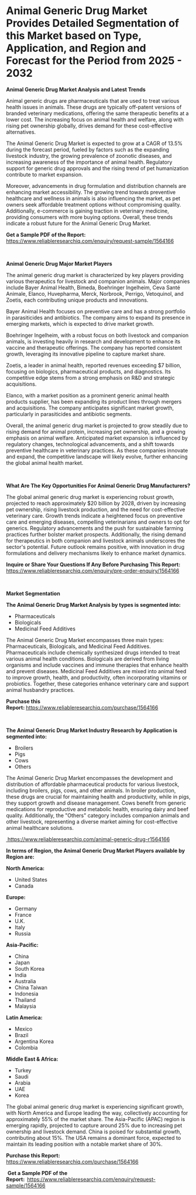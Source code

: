 <p><h1>Animal Generic Drug Market Provides Detailed Segmentation of this Market based on Type, Application, and Region and Forecast for the Period from 2025 - 2032</h1></p><p><strong>Animal Generic Drug Market Analysis and Latest Trends</strong></p>
<p><p>Animal generic drugs are pharmaceuticals that are used to treat various health issues in animals. These drugs are typically off-patent versions of branded veterinary medications, offering the same therapeutic benefits at a lower cost. The increasing focus on animal health and welfare, along with rising pet ownership globally, drives demand for these cost-effective alternatives.</p><p>The Animal Generic Drug Market is expected to grow at a CAGR of 13.5% during the forecast period, fueled by factors such as the expanding livestock industry, the growing prevalence of zoonotic diseases, and increasing awareness of the importance of animal health. Regulatory support for generic drug approvals and the rising trend of pet humanization contribute to market expansion. </p><p>Moreover, advancements in drug formulation and distribution channels are enhancing market accessibility. The growing trend towards preventive healthcare and wellness in animals is also influencing the market, as pet owners seek affordable treatment options without compromising quality. Additionally, e-commerce is gaining traction in veterinary medicine, providing consumers with more buying options. Overall, these trends indicate a robust future for the Animal Generic Drug Market.</p></p>
<p><strong>Get a Sample PDF of the Report:&nbsp;</strong> <a href="https://www.reliableresearchiq.com/enquiry/request-sample/1564166?utm_campaign=2315&utm_medium=2&utm_source=Github&utm_content=ia&utm_term=19042025&utm_id=animal-generic-drug">https://www.reliableresearchiq.com/enquiry/request-sample/1564166</a></p>
<p>&nbsp;</p>
<p><strong>Animal Generic Drug Major Market Players</strong></p>
<p><p>The animal generic drug market is characterized by key players providing various therapeutics for livestock and companion animals. Major companies include Bayer Animal Health, Bimeda, Boehringer Ingelheim, Ceva Santé Animale, Elanco, Huvepharma, Merck, Norbrook, Perrigo, Vetoquinol, and Zoetis, each contributing unique products and innovations.</p><p>Bayer Animal Health focuses on preventive care and has a strong portfolio in parasiticides and antibiotics. The company aims to expand its presence in emerging markets, which is expected to drive market growth.</p><p>Boehringer Ingelheim, with a robust focus on both livestock and companion animals, is investing heavily in research and development to enhance its vaccine and therapeutic offerings. The company has reported consistent growth, leveraging its innovative pipeline to capture market share.</p><p>Zoetis, a leader in animal health, reported revenues exceeding $7 billion, focusing on biologics, pharmaceutical products, and diagnostics. Its competitive edge stems from a strong emphasis on R&D and strategic acquisitions.</p><p>Elanco, with a market position as a prominent generic animal health products supplier, has been expanding its product lines through mergers and acquisitions. The company anticipates significant market growth, particularly in parasiticides and antibiotic segments.</p><p>Overall, the animal generic drug market is projected to grow steadily due to rising demand for animal protein, increasing pet ownership, and a growing emphasis on animal welfare. Anticipated market expansion is influenced by regulatory changes, technological advancements, and a shift towards preventive healthcare in veterinary practices. As these companies innovate and expand, the competitive landscape will likely evolve, further enhancing the global animal health market.</p></p>
<p>&nbsp;</p>
<p><strong>What Are The Key Opportunities For Animal Generic Drug Manufacturers?</strong></p>
<p><p>The global animal generic drug market is experiencing robust growth, projected to reach approximately $20 billion by 2028, driven by increasing pet ownership, rising livestock production, and the need for cost-effective veterinary care. Growth trends indicate a heightened focus on preventive care and emerging diseases, compelling veterinarians and owners to opt for generics. Regulatory advancements and the push for sustainable farming practices further bolster market prospects. Additionally, the rising demand for therapeutics in both companion and livestock animals underscores the sector's potential. Future outlook remains positive, with innovation in drug formulations and delivery mechanisms likely to enhance market dynamics.</p></p>
<p><strong>Inquire or Share Your Questions If Any Before Purchasing This Report:</strong> <a href="https://www.reliableresearchiq.com/enquiry/pre-order-enquiry/1564166?utm_campaign=2315&utm_medium=2&utm_source=Github&utm_content=ia&utm_term=19042025&utm_id=animal-generic-drug">https://www.reliableresearchiq.com/enquiry/pre-order-enquiry/1564166</a></p>
<p>&nbsp;</p>
<p><strong>Market Segmentation</strong></p>
<p><strong>The Animal Generic Drug Market Analysis by types is segmented into:</strong></p>
<p><ul><li>Pharmaceuticals</li><li>Biologicals</li><li>Medicinal Feed Additives</li></ul></p>
<p><p>The Animal Generic Drug Market encompasses three main types: Pharmaceuticals, Biologicals, and Medicinal Feed Additives. Pharmaceuticals include chemically synthesized drugs intended to treat various animal health conditions. Biologicals are derived from living organisms and include vaccines and immune therapies that enhance health and prevent diseases. Medicinal Feed Additives are mixed into animal feed to improve growth, health, and productivity, often incorporating vitamins or probiotics. Together, these categories enhance veterinary care and support animal husbandry practices.</p></p>
<p><strong>Purchase this Report:&nbsp;</strong><a href="https://www.reliableresearchiq.com/purchase/1564166?utm_campaign=2315&utm_medium=2&utm_source=Github&utm_content=ia&utm_term=19042025&utm_id=animal-generic-drug">https://www.reliableresearchiq.com/purchase/1564166</a></p>
<p>&nbsp;</p>
<p><strong>The Animal Generic Drug Market Industry Research by Application is segmented into:</strong></p>
<p><ul><li>Broilers</li><li>Pigs</li><li>Cows</li><li>Others</li></ul></p>
<p><p>The Animal Generic Drug Market encompasses the development and distribution of affordable pharmaceutical products for various livestock, including broilers, pigs, cows, and other animals. In broiler production, these drugs are crucial for maintaining health and productivity, while in pigs, they support growth and disease management. Cows benefit from generic medications for reproductive and metabolic health, ensuring dairy and beef quality. Additionally, the "Others" category includes companion animals and other livestock, representing a diverse market aiming for cost-effective animal healthcare solutions.</p></p>
<p><a href="https://www.reliableresearchiq.com/animal-generic-drug-r1564166?utm_campaign=2315&utm_medium=2&utm_source=Github&utm_content=ia&utm_term=19042025&utm_id=animal-generic-drug">&nbsp;https://www.reliableresearchiq.com/animal-generic-drug-r1564166</a></p>
<p><strong>In terms of Region, the Animal Generic Drug Market Players available by Region are:</strong></p>
<p>
    <p> <strong> North America: </strong>
        <ul>
            <li>United States</li>
            <li>Canada</li>
        </ul>
        </p> 
    <p> <strong> Europe: </strong>
        <ul>
            <li>Germany</li>
            <li>France</li>
            <li>U.K.</li>
            <li>Italy</li>
            <li>Russia</li>
        </ul>
        </p> 
    <p> <strong> Asia-Pacific: </strong>
        <ul>
            <li>China</li>
            <li>Japan</li>
            <li>South Korea</li>
            <li>India</li>
            <li>Australia</li>
            <li>China Taiwan</li>
            <li>Indonesia</li>
            <li>Thailand</li>
            <li>Malaysia</li>
        </ul>
        </p> 
    <p> <strong> Latin America: </strong>
        <ul>
            <li>Mexico</li>
            <li>Brazil</li>
            <li>Argentina Korea</li>
            <li>Colombia</li>
        </ul>
        </p> 
    <p> <strong> Middle East & Africa: </strong>
        <ul>
            <li>Turkey</li>
            <li>Saudi</li>
            <li>Arabia</li>
            <li>UAE</li>
            <li>Korea</li>
        </ul>
    </p>
    </p>
<p><p>The global animal generic drug market is experiencing significant growth, with North America and Europe leading the way, collectively accounting for approximately 55% of the market share. The Asia-Pacific (APAC) region is emerging rapidly, projected to capture around 25% due to increasing pet ownership and livestock demand. China is poised for substantial growth, contributing about 15%. The USA remains a dominant force, expected to maintain its leading position with a notable market share of 30%.</p></p>
<p><strong>Purchase this Report: </strong><a href="https://www.reliableresearchiq.com/purchase/1564166?utm_campaign=2315&utm_medium=2&utm_source=Github&utm_content=ia&utm_term=19042025&utm_id=animal-generic-drug">https://www.reliableresearchiq.com/purchase/1564166</a></p>
<p>&nbsp;<strong>Get a Sample PDF of the Report:&nbsp;&nbsp;</strong><a href="https://www.reliableresearchiq.com/enquiry/request-sample/1564166?utm_campaign=2315&utm_medium=2&utm_source=Github&utm_content=ia&utm_term=19042025&utm_id=animal-generic-drug">https://www.reliableresearchiq.com/enquiry/request-sample/1564166</a></p>
<p><strong></strong></p>
<p><p></p><p></p><p></p></p>